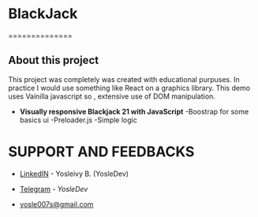 # BlackJack  
==============
## About this project
This project was completely was created with educational purpuses. In practice I would use something like React on a graphics library. This demo uses Vainilla javascript so , extensive use of DOM manipulation.
* **Visually responsive Blackjack 21 with JavaScript** 
-Boostrap for some basics ui
-Preloader.js
-Simple logic
# SUPPORT AND FEEDBACKS

* [LinkedIN](https://www.linkedin.com/in/yosle/ "Linkedin") - Yosleivy B. (YosleDev)  
* [Telegram](https://t.me/yosledev") - _YosleDev_  

* yosle007s@gmail.com
